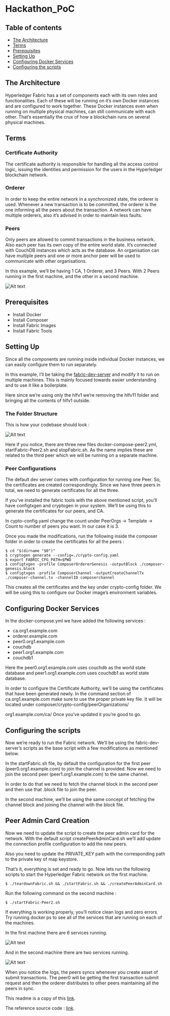 # Hackathon_PoC

## Table of contents
* [The Architecture](#the-architecture)
* [Terms](#terms)
* [Prerequisites](#prerequisites)
* [Setting Up](#setting-up)
* [Configuring Docker Services](#configuring-docker-services)
* [Configuring the scripts](#configuring-the-scripts)

## The Architecture
Hyperledger Fabric has a set of components each with its own roles and functionalities. Each of these will be running on it’s own Docker instances and are configured to work together. These Docker instances even when running on multiple physical machines, can still communicate with each other. That’s essentially the crux of how a blockchain runs on several physical machines.
	
## Terms
### Certificate Authority
The certificate authority is responsible for handling all the access control logic, issuing the identities and permission for the users in the Hyperledger blockchain network.

### Orderer
In order to keep the entire network in a synchronized state, the orderer is used. Whenever a new transaction is to be committed, the orderer is the one informing all the peers about the transaction. A network can have multiple orderers, also it’s advised in order to maintain less faults.

### Peers
Only peers are allowed to commit transactions in the business network. Also each peer has its own copy of the entire world state. It’s connected with CouchDB instances which acts as the database. An organisation can have multiple peers and one or more anchor peer will be used to communicate with other organisations.

In this example, we’ll be having 1 CA, 1 Orderer, and 3 Peers. With 2 Peers running in the first machine, and the other in a second machine.

![Alt text](images/1.png)

## Prerequisites
* Install Docker
* Install Composer
* Install Fabric Images
* Install Fabric Tools

## Setting Up
Since all the components are running inside individual Docker instances, we can easily configure them to run separately.

In this example, I’ll be taking the [fabric-dev-server](https://raw.githubusercontent.com/hyperledger/composer-tools/master/packages/fabric-dev-servers/fabric-dev-servers.tar.gz) and modify it to run on multiple machines. This is mainly focused towards easier understanding and to use it like a boilerplate.

Here since we’re using only the hlfv1 we’re removing the hlfv11 folder and bringing all the contents of hlfv1 outside.

### The Folder Structure
This is how your codebase should look :

![Alt text](images/2.png)

Here if you notice, there are three new files docker-compose-peer2.yml, startFabric-Peer2.sh and stopFabric.sh. As the name implies these are related to the third peer which we will be running on a separate machine.

### Peer Configurations

The default dev server comes with configuration for running one Peer. So, the certificates are created correspondingly. Since we have three peers in total, we need to generate certificates for all the three.

If you’ve installed the fabric tools with the above mentioned script, you’ll have configtxgen and cryptogen in your system. We’ll be using this to generate the certificates for our peers, and CA.

In cypto-config.yaml change the count under PeerOrgs → Template → Count to number of peers you want. In our case it is 3.

Once you made the modifications, run the following inside the composer folder in order to create the certificates for all the peers :

```
$ cd "$(dirname "$0")"
$ cryptogen generate --config=./crypto-config.yaml
$ export FABRIC_CFG_PATH=$PWD
$ configtxgen -profile ComposerOrdererGenesis -outputBlock ./composer-genesis.block
$ configtxgen -profile ComposerChannel -outputCreateChannelTx ./composer-channel.tx -channelID composerchannel
```

This creates all the certificates and the key under crypto-config folder. We will be using this to configure our Docker image’s environment variables.

## Configuring Docker Services
In the docker-compose.yml we have added the following services :

* ca.org1.example.com
* orderer.example.com
* peer0.org1.example.com
* couchdb
* peer1.org1.example.com
* couchdb1

Here the peer0.org1.example.com uses couchdb as the world state database and peer1.org1.example.com uses couchdb1 as world state database.

In order to configure the Certificate Authority, we’ll be using the certificates that have been generated newly. In the command section of ca.org1.example.com make sure to use the proper private key file. It will be located under composer/crypto-config/peerOrganizations/

org1.example.com/ca/ Once you’ve updated it you’re good to go.

## Configuring the scripts
Now we’re ready to run the Fabric network. We’ll be using the fabric-dev-server’s scripts as the base script with a few modifications as mentioned below.

In the startFabric.sh file, by default the configuration for the first peer (peer0.org1.example.com) to join the channel is provided. Now we need to join the second peer (peer1.org1.example.com) to the same channel.

In order to do that we need to fetch the channel block in the second peer and then use that .block file to join the peer.

In the second machine, we’ll be using the same concept of fetching the channel block and joining the channel with the block file.

## Peer Admin Card Creation
Now we need to update the script to create the peer admin card for the network. With the default script createPeerAdminCard.sh we’ll add update the connection profile configuration to add the new peers.

Also you need to update the PRIVATE_KEY path with the corresponding path to the private key of map keystore.

That’s it, everything is set and ready to go. Now lets run the following scripts to start the Hyperledger Fabric network on the first machine.

```
$ ./teardownFabric.sh && ./startFabric.sh && ./createPeerAdminCard.sh
```

Run the following command on the second machine :

```
$ ./startFabric-Peer2.sh
```

If everything is working properly, you’ll notice clean logs and zero errors. Try running docker ps to see all of the services that are running on each of the machines.

In the first machine there are 6 services running.

![Alt text](images/3.png)

And in the second machine there are two services running.

![Alt text](images/4.png)

When you notice the logs, the peers syncs whenever you create asset of submit transactions. The peer0 will be getting the first transaction submit request and then the orderer distributes to other peers maintaining all the peers in sync.

This readme is a copy of this [link](https://www.skcript.com/svr/setting-up-a-blockchain-business-network-with-hyperledger-fabric-and-composer-running-in-multiple-physical-machine/).

The reference source code : [link](https://github.com/varun-raj/fabric-dev-servers-multipeer).
